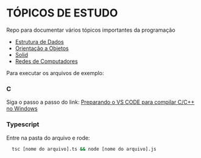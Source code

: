 # TÓPICOS DE ESTUDO
Repo para documentar vários tópicos importantes da programação

- <a href="/estruturaDeDados">Estrutura de Dados</a>
- <a href="/oop">Orientação a Objetos</a>
- <a href="/solid">Solid</a>
- <a href="/redes">Redes de Computadores</a>



Para executar os arquivos de exemplo:

### C

Siga o passo a passo do link: <a href="https://medium.com/@juniortrojilio/preparando-o-vs-code-para-compilar-c-c-no-windows-988f4a91a557">Preparando o VS CODE para compilar C/C++ no Windows</a>

### Typescript

Entre na pasta do arquivo e rode:

```cmd
  tsc [nome do arquivo].ts && node [nome do arquivo].js
```